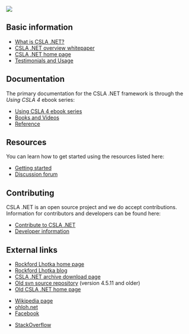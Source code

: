 ![](https://github.com/MarimerLLC/csla/wiki/images/csla%20win8_mid.png)

Basic information
-----------------
* [What is CSLA .NET?](What-is-CSLA-.NET.md)
* [CSLA .NET overview whitepaper](https://github.com/MarimerLLC/csla/raw/master/Support/magenic-white-paper-overview-of-csla.pdf)
* [CSLA .NET home page](http://www.cslanet.com)
* [Testimonials and Usage](Testimonials-and-Usage.md)

Documentation
-------------
The primary documentation for the CSLA .NET framework is through the _Using CSLA 4_ ebook series:
* [Using CSLA 4 ebook series](http://store.lhotka.net/Default.aspx?tabid=1560&ProductID=22)
* [Books and Videos](Books-and-videos.md)
* [Reference](Reference.md)

Resources
---------
You can learn how to get started using the resources listed here:
* [Getting started](Getting-started.md)
* [Discussion forum](https://github.com/MarimerLLC/cslaforum)

Contributing
------------
CSLA .NET is an open source project and we do accept contributions. Information for contributors and developers can be found here:

* [Contribute to CSLA .NET](https://github.com/MarimerLLC/csla/blob/master/CONTRIBUTING.md)
* [Developer information](Developer-information.md)

External links
--------------
* [Rockford Lhotka home page](http://www.lhotka.net)
* [Rockford Lhotka blog](http://www.lhotka.net/weblog/)
* [CSLA .NET archive download page](http://www.lhotka.net/cslanet/download.aspx)
* [Old svn source repository](http://www.lhotka.net/cslanet/Repository.aspx) (version 4.5.11 and older)
* [Old CSLA .NET home page](http://www.lhotka.net/Area.aspx?id=4)
<!---* [Old FAQ](http://www.lhotka.net/cslanet/faq/)--->
* [Wikipedia page](http://en.wikipedia.org/wiki/CSLA_.NET)
* [ohloh.net](https://www.ohloh.net/p/cslanet)
* [Facebook](https://www.facebook.com/CslaNet)
<!---* [Google+](https://plus.google.com/b/116485374625067394614)--->
* [StackOverflow](http://stackoverflow.com/tags/csla/info)
